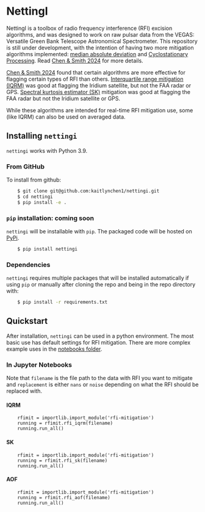 # NettingI
NettingI is a toolbox of radio frequency interference (RFI) excision algorithms, and was designed to work on raw pulsar data from the VEGAS: Versatile Green Bank Telescope Astronomical Spectrometer. This repository is still under development, with the intention of having two more mitigation algorithms implemented: [median absolute deviation](https://openscholarship.wustl.edu/cgi/viewcontent.cgi?article=1005&context=undergrad_etd) and [Cyclostationary Processing](https://cyclostationary.blog/). Read [Chen & Smith 2024](https://www.nrao.edu/students/2024/Reports/ChenKaitlyn.pdf) for more details. 

[Chen & Smith 2024](https://www.nrao.edu/students/2024/Reports/ChenKaitlyn.pdf) found that certain algorithms are more effective for flagging certain types of RFI than others. [Interquartile range mitigation (IQRM)](https://academic.oup.com/mnras/article/510/1/1393/6449380) was good at flagging the Iridium satellite, but not the FAA radar or GPS. [Spectral kurtosis estimator (SK)](https://academic.oup.com/mnrasl/article/406/1/L60/1041152) mitigation was good at flagging the FAA radar but not the Iridium satellite or GPS. 

While these algorithms are intended for real-time RFI mitigation use, some (like IQRM) can also be used on averaged data. 

## Installing ``nettingi``

``nettingi`` works with Python 3.9.

### From GitHub

To install from github:

```bash
    $ git clone git@github.com:kaitlynchen1/nettingi.git
    $ cd nettingi
    $ pip install -e .
```

### `pip` installation: coming soon

``nettingi`` will be installable with ``pip``.  The packaged code will be hosted on [PyPi](https://pypi.org/user/kaitlynchen).


```bash
    $ pip install nettingi
```


### Dependencies
``nettingi`` requires multiple packages that will be installed automatically if using ``pip`` or manually after cloning the repo and being in the repo directory with:

```bash
    $ pip install -r requirements.txt
```

## Quickstart
After installation, ``nettingi`` can be used in a python environment. The most basic use has default settings for RFI mitigation. There are more complex example uses in the [notebooks folder](https://github.com/kaitlynchen1/nettingi/blob/kait-dev/notebooks/running.ipynb).

### In Jupyter Notebooks
Note that ``filename`` is the file path to the data with RFI you want to mitigate and ``replacement`` is either ``nans`` or ``noise`` depending on what the RFI should be replaced with.
#### IQRM
```
    rfimit = importlib.import_module('rfi-mitigation')
    running = rfimit.rfi_iqrm(filename)
    running.run_all()
```

#### SK
```
    rfimit = importlib.import_module('rfi-mitigation')
    running = rfimit.rfi_sk(filename)
    running.run_all()
```

#### AOF
```
    rfimit = importlib.import_module('rfi-mitigation')
    running = rfimit.rfi_aof(filename)
    running.run_all()
```
